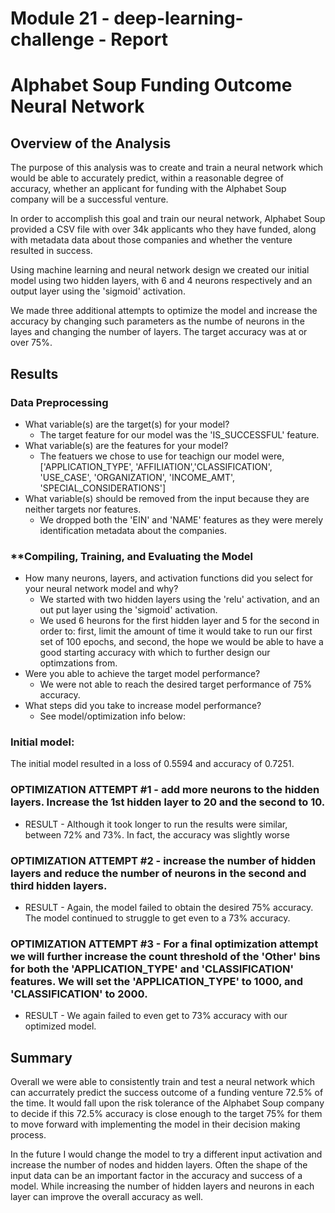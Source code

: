 # **Module 21 - deep-learning-challenge - Report**

# Alphabet Soup Funding Outcome Neural Network

## **Overview of the Analysis**

The purpose of this analysis was to create and train a neural network which would be able to accurately predict, within a reasonable degree of accuracy, whether an applicant for funding with the Alphabet Soup company will be a successful venture.

In order to accomplish this goal and train our neural network, Alphabet Soup provided a CSV file with over 34k applicants who they have funded, along with metadata data about those companies and whether the venture resulted in success.

Using machine learning and neural network design we created our initial model using two hidden layers, with 6 and 4 neurons respectively and an output layer using the 'sigmoid' activation.

We made three additional attempts to optimize the model and increase the accuracy by changing such parameters as the numbe of neurons in the layes and changing the number of layers. The target accuracy was at or over 75%.

## **Results**

### **Data Preprocessing**
* What variable(s) are the target(s) for your model?
    *   The target feature for our model was the 'IS_SUCCESSFUL' feature.
* What variable(s) are the features for your model?
    * The featuers we chose to use for teachign our model were, ['APPLICATION_TYPE', 'AFFILIATION','CLASSIFICATION', 'USE_CASE', 'ORGANIZATION', 'INCOME_AMT', 'SPECIAL_CONSIDERATIONS']
* What variable(s) should be removed from the input because they are neither targets nor features.
    * We dropped both the 'EIN' and 'NAME' features as they were merely identification metadata about the companies.

### **Compiling, Training, and Evaluating the Model
* How many neurons, layers, and activation functions did you select for your neural network model and why?
    * We started with two hidden layers using the 'relu' activation, and an out put layer using the 'sigmoid' activation.
    * We used 6 heurons for the first hidden layer and 5 for the second in order to: first, limit the amount of time it would take to run our first set of 100 epochs, and second, the  hope we would be able to have a good starting accuracy with which to further design our optimzations from.
* Were you able to achieve the target model performance?
    * We were not able to reach the desired target performance of 75% accuracy.
* What steps did you take to increase model performance?
    * See model/optimization info below:

### **Initial model:**
The initial model resulted in a loss of 0.5594 and accuracy of 0.7251.

### **OPTIMIZATION ATTEMPT #1** - add more neurons to the hidden layers. Increase the 1st hidden layer to 20 and the second to 10.

* RESULT - Although it took longer to run the results were similar, between 72% and 73%. In fact, the accuracy was slightly worse

### **OPTIMIZATION ATTEMPT #2** - increase the number of hidden layers and reduce the number of neurons in the second and third hidden layers.

* RESULT - Again, the model failed to obtain the desired 75% accuracy. The model continued to struggle to get even to a 73% accuracy.

### **OPTIMIZATION ATTEMPT #3** - For a final optimization attempt we will further increase the count threshold of the 'Other' bins for both the 'APPLICATION_TYPE' and 'CLASSIFICATION' features. We will set the 'APPLICATION_TYPE' to 1000, and 'CLASSIFICATION' to 2000.

* RESULT - We again failed to even get to 73% accuracy with our optimized model.

## **Summary**

Overall we were able to consistently train and test a neural network which can accurrately predict the success outcome of a funding venture 72.5% of the time. It would fall upon the risk tolerance of the Alphabet Soup company to decide if this 72.5% accuracy is close enough to the target 75% for them to move forward with implementing the model in their decision making process.

In the future I would change the model to try a different input activation and increase the number of nodes and hidden layers. Often the shape of the input data can be an important factor in the accuracy and success of a model. While increasing the number of hidden layers and neurons in each layer can improve the overall accuracy as well.

